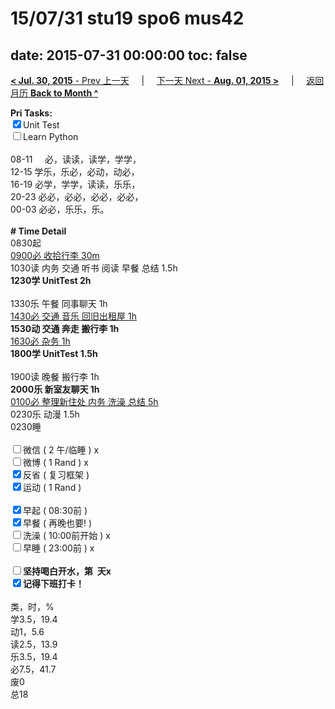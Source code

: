 # 15/07/31 stu19 spo6 mus42

date: 2015-07-31 00:00:00
toc: false
---
[**< Jul. 30, 2015** - Prev 上一天](/lifelogs/2015/07/d30.html) &nbsp; &nbsp; | &nbsp; &nbsp; [下一天 Next - **Aug. 01, 2015 >**](/lifelogs/2015/08/d01.html) &nbsp; &nbsp; |  &nbsp; &nbsp; [返回月历 **Back to Month ^**](/lifelogs/2015/07/index.html)
<br/><div><strong>Pri Tasks:</strong></div><div><input checked="true" type="checkbox"/>Unit Test</div><div><input type="checkbox"/>Learn Python</div><div><br clear="none"/></div><div>08-11     必，读读，读学，学学，</div><div>12-15 学乐，乐必，必动，动必，</div><div>16-19 必学，学学，读读，乐乐，<br clear="none"/>20-23 必必，必必，必必，必必，</div><div>00-03 必必，乐乐，乐。</div><div><br/></div><div><b># Time Detail</b></div><div>0830起</div><div><u>0900必 收拾行李 30m</u></div><div>1030读 内务 交通 听书 阅读 早餐 总结 1.5h</div><div><strong>1230学 UnitTest 2h</strong></div><div><br clear="none"/></div><div>1330乐 午餐 同事聊天 1h</div><div><u>1430必 交通 音乐 回旧出租屋 1h</u></div><div><b>1530动 交通 奔走 搬行李 1h</b></div><div><u>1630必 杂务 1h</u></div><div><strong>1800学 UnitTest 1.5h</strong></div><div><br clear="none"/></div><div>1900读 晚餐 搬行李 1h</div><div><strong>2000乐 新室友聊天 1h</strong></div><div><u>0100必 整理新住处 内务 洗澡 总结 5h</u></div><div>0230乐 动漫 1.5h</div><div>0230睡</div><div><br/></div><div><input type="checkbox"/>微信 ( 2 午/临睡 ) x</div><div><input type="checkbox"/>微博 ( 1 Rand ) x</div><div><input checked="true" type="checkbox"/>反省 ( 复习框架 ) </div><div><input checked="true" type="checkbox"/>运动 ( 1 Rand ) </div><div><br/></div><div><input checked="true" type="checkbox"/>早起 ( 08:30前 ) </div><div><input checked="true" type="checkbox"/>早餐 ( 再晚也要! ) </div><div><input type="checkbox"/>洗澡 ( 10:00前开始 ) x<br/></div><div><input type="checkbox"/>早睡 ( 23:00前 ) x</div><div><b><br/></b></div><div><b><input type="checkbox"/>坚持喝白开水，第  天x</b></div><div><b><input checked="true" type="checkbox"/></b><b>记得</b><b>下班打卡！</b></div><div><br clear="none"/></div><div>类，时，%<br clear="none"/>学3.5，19.4<br clear="none"/>动1，5.6<br clear="none"/>读2.5，13.9<br clear="none"/>乐3.5，19.4<br clear="none"/>必7.5，41.7<br clear="none"/>废0<br clear="none"/>总18</div>
